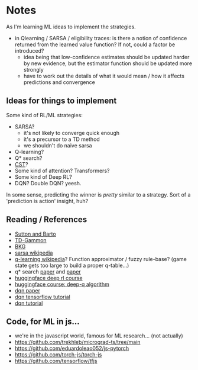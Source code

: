 # Notes

As I'm learning ML ideas to implement the strategies.

- in Qlearning / SARSA / eligibility traces: is there a notion of confidence returned from the learned value function? If not, could a factor be introduced?
  - idea being that low-confidence estimates should be updated harder by new evidence, but the estimator function should be updated more strongly
  - have to work out the details of what it would mean / how it affects predictions and convergence

## Ideas for things to implement

Some kind of RL/ML strategies:

- SARSA? 
  - it's not likely to converge quick enough
  - it's a precursor to a TD method
  - we shouldn't do naive sarsa
- Q-learning?
- Q* search? 
- [CST](https://en.wikipedia.org/wiki/Constructing_skill_trees)?
- Some kind of attention? Transformers?
- Some kind of Deep RL?
- DQN? Double DQN? yeesh. 

In some sense, predicting the winner is _pretty_ similar to a strategy. Sort of a 'prediction is action' insight, huh?

## Reading / References

- [Sutton and Barto](http://www.incompleteideas.net/book/ebook/the-book.html)
- [TD-Gammon](https://bkgm.com/articles/tesauro/tdl.html)
- [BKG](https://www.bkgm.com/articles/Berliner/BKG-AProgramThatPlaysBackgammon/index.html)
- [sarsa wikipedia](https://en.wikipedia.org/wiki/State%E2%80%93action%E2%80%93reward%E2%80%93state%E2%80%93action)
- [q-learning wikipedia](https://en.wikipedia.org/wiki/Q-learning)? Function approximator / fuzzy rule-base? (game state gets too large to build a proper q-table...)
- q* search [paper](https://arxiv.org/abs/2102.04518) and [paper](https://icaps24.icaps-conference.org/program/workshops/prl-papers/9.pdf)
- [huggingface deep rl course](https://huggingface.co/learn/deep-rl-course/en/unit0/introduction)
- [huggingface course: deep-q algorithm](https://huggingface.co/learn/deep-rl-course/en/unit3/deep-q-algorithm)
- [dqn paper](https://arxiv.org/abs/1312.5602)
- [dqn tensorflow tutorial](https://www.tensorflow.org/agents/tutorials/0_intro_rl)
- [dqn tutorial](https://towardsdatascience.com/deep-q-learning-tutorial-mindqn-2a4c855abffc)


## Code, for ML in js...

- we're in the javascript world, famous for ML research... (not actually)
- https://github.com/trekhleb/micrograd-ts/tree/main
- https://github.com/eduardoleao052/js-pytorch
- https://github.com/torch-js/torch-js
- https://github.com/tensorflow/tfjs
